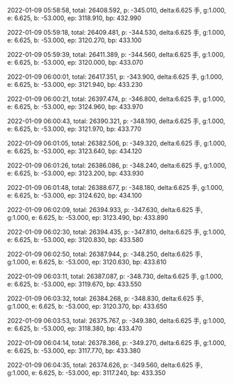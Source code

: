 2022-01-09 05:58:58, total: 26408.592, p: -345.010, delta:6.625 手, g:1.000, e: 6.625, b: -53.000, ep: 3118.910, bp: 432.990

2022-01-09 05:59:18, total: 26409.481, p: -344.530, delta:6.625 手, g:1.000, e: 6.625, b: -53.000, ep: 3120.270, bp: 433.100

2022-01-09 05:59:39, total: 26411.389, p: -344.560, delta:6.625 手, g:1.000, e: 6.625, b: -53.000, ep: 3120.000, bp: 433.070

2022-01-09 06:00:01, total: 26417.351, p: -343.900, delta:6.625 手, g:1.000, e: 6.625, b: -53.000, ep: 3121.940, bp: 433.230

2022-01-09 06:00:21, total: 26397.474, p: -346.800, delta:6.625 手, g:1.000, e: 6.625, b: -53.000, ep: 3124.960, bp: 433.970

2022-01-09 06:00:43, total: 26390.321, p: -348.190, delta:6.625 手, g:1.000, e: 6.625, b: -53.000, ep: 3121.970, bp: 433.770

2022-01-09 06:01:05, total: 26382.506, p: -349.320, delta:6.625 手, g:1.000, e: 6.625, b: -53.000, ep: 3123.640, bp: 434.120

2022-01-09 06:01:26, total: 26386.086, p: -348.240, delta:6.625 手, g:1.000, e: 6.625, b: -53.000, ep: 3123.200, bp: 433.930

2022-01-09 06:01:48, total: 26388.677, p: -348.180, delta:6.625 手, g:1.000, e: 6.625, b: -53.000, ep: 3124.620, bp: 434.100

2022-01-09 06:02:09, total: 26394.933, p: -347.630, delta:6.625 手, g:1.000, e: 6.625, b: -53.000, ep: 3123.490, bp: 433.890

2022-01-09 06:02:30, total: 26394.435, p: -347.810, delta:6.625 手, g:1.000, e: 6.625, b: -53.000, ep: 3120.830, bp: 433.580

2022-01-09 06:02:50, total: 26387.944, p: -348.250, delta:6.625 手, g:1.000, e: 6.625, b: -53.000, ep: 3120.630, bp: 433.610

2022-01-09 06:03:11, total: 26387.087, p: -348.730, delta:6.625 手, g:1.000, e: 6.625, b: -53.000, ep: 3119.670, bp: 433.550

2022-01-09 06:03:32, total: 26384.268, p: -348.830, delta:6.625 手, g:1.000, e: 6.625, b: -53.000, ep: 3120.370, bp: 433.650

2022-01-09 06:03:53, total: 26375.767, p: -349.380, delta:6.625 手, g:1.000, e: 6.625, b: -53.000, ep: 3118.380, bp: 433.470

2022-01-09 06:04:14, total: 26378.366, p: -349.270, delta:6.625 手, g:1.000, e: 6.625, b: -53.000, ep: 3117.770, bp: 433.380

2022-01-09 06:04:35, total: 26374.626, p: -349.560, delta:6.625 手, g:1.000, e: 6.625, b: -53.000, ep: 3117.240, bp: 433.350